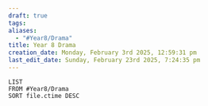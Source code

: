 ```yaml
---
draft: true
tags: 
aliases:
  - "#Year8/Drama"
title: Year 8 Drama
creation_date: Monday, February 3rd 2025, 12:59:31 pm
last_edit_date: Sunday, February 23rd 2025, 7:24:35 pm
---
```

```dataview
LIST
FROM #Year8/Drama  
SORT file.ctime DESC
```
